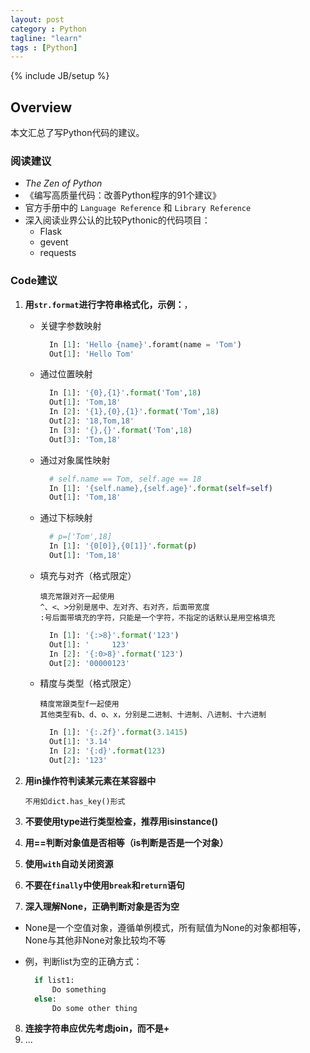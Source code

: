 ```yaml
---
layout: post
category : Python
tagline: "learn"
tags : [Python]
---
```

{% include JB/setup %}

## Overview
本文汇总了写Python代码的建议。

### 阅读建议
- *The Zen of Python*
- 《编写高质量代码：改善Python程序的91个建议》
- 官方手册中的 `Language Reference` 和 `Library Reference`
- 深入阅读业界公认的比较Pythonic的代码项目：
  - Flask
  - gevent
  - requests

### Code建议
1. **用`str.format`进行字符串格式化，示例：**， 
	- 关键字参数映射
  
	  ```python
	    In [1]: 'Hello {name}'.foramt(name = 'Tom')
	    Out[1]: 'Hello Tom'
	  ```
	- 通过位置映射

	  ```python
		In [1]: '{0},{1}'.format('Tom',18)  
		Out[1]: 'Tom,18'  
		In [2]: '{1},{0},{1}'.format('Tom',18)  
		Out[2]: '18,Tom,18'
		In [3]: '{},{}'.format('Tom',18)  
		Out[3]: 'Tom,18'  
	  ```
	- 通过对象属性映射
	
	  ```python
		# self.name == Tom, self.age == 18  
		In [1]: '{self.name},{self.age}'.format(self=self) 
	  	Out[1]: 'Tom,18'
	  ```
	- 通过下标映射

	  ```python
		# p=['Tom',18]  
		In [1]: '{0[0]},{0[1]}'.format(p)
		Out[1]: 'Tom,18'
	  ```
	- 填充与对齐（格式限定）
		
		``` 
		填充常跟对齐一起使用   
		^、<、>分别是居中、左对齐、右对齐，后面带宽度  
		:号后面带填充的字符，只能是一个字符，不指定的话默认是用空格填充
		```
		
	  ```python
		In [1]: '{:>8}'.format('123')
		Out[1]: '     123'
		In [2]: '{:0>8}'.format('123')
		Out[2]: '00000123'
	  ```
	- 精度与类型（格式限定）
		
		```
		精度常跟类型f一起使用  
		其他类型有b、d、o、x，分别是二进制、十进制、八进制、十六进制
		```
		
	  ```python
		In [1]: '{:.2f}'.format(3.1415)
		Out[1]: '3.14'
		In [2]: '{:d}'.format(123)
		Out[2]: '123'
	  ```

2. **用in操作符判读某元素在某容器中**

    `不用如dict.has_key()形式`
    
3. **不要使用type进行类型检查，推荐用isinstance()**
4. **用==判断对象值是否相等（is判断是否是一个对象）**
5. **使用`with`自动关闭资源**
6. **不要在`finally`中使用`break`和`return`语句**
7. **深入理解None，正确判断对象是否为空**
  - None是一个空值对象，遵循单例模式，所有赋值为None的对象都相等，None与其他非None对象比较均不等
  - 例，判断list为空的正确方式：  

	  ```python
		if list1:  
			Do something  
		else:  
			Do some other thing  
	  ```
8. **连接字符串应优先考虑join，而不是+**
9. ...

